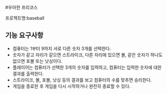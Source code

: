 #우아한 프리코스

프로젝트명:baseball

## 기능 요구사항

* 컴퓨터는 1부터 9까지 서로 다른 숫자 3개를 선택한다.
* 숫자가 같고 자리가 같으면 스트라이크, 다른 자리에 있으면 볼, 같은 숫자가 하나도 없으면 포볼 또는 낫싱이다. 
* 플레이어는 컴퓨터가 선택한 3개의 숫자를 입력하고, 컴퓨터는 입력한 숫자에 대한 결과를 출력한다. 
* 스트라이크, 볼, 포볼, 낫싱 등의 결과를 보고 컴퓨터의 수를 맞추면 승리한다.
* 게임을 종료한 후 게임을 다시 시작하거나 완전히 종료할 수 있다.

